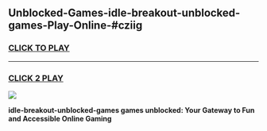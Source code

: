 
## Unblocked-Games-idle-breakout-unblocked-games-Play-Online-#cziig
<h3>
<a href="https://premium.freeplayer.one?title=idle-breakout-unblocked-games&ref=24F">CLICK TO PLAY</a></h3>
<hr>

<h3>
<a href="https://premium.freeplayer.one?title=idle-breakout-unblocked-games&ref=24F">CLICK 2 PLAY</a>
  
</h3>

<a href="https://premium.freeplayer.one?title=idle-breakout-unblocked-games&ref=24F/"><img src="https://clearcache.store/games.png"></a>


**idle-breakout-unblocked-games games unblocked: Your Gateway to Fun and Accessible Online Gaming**

